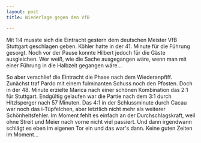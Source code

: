 ```yaml
---
layout: post
title: Niederlage gegen den VfB

---
```


Mit 1:4 musste sich die Eintracht gestern dem deutschen Meister VfB Stuttgart geschlagen geben. Köhler hatte in der 41. Minute für die Führung gesorgt. Noch vor der Pause konnte Hilbert jedoch für die Gäste ausgleichen. Wer weiß, wie die Sache ausgegangen wäre, wenn man mit einer Führung in die Halbzeit gegangen wäre...

So aber verschlief die Eintracht die Phase nach dem Wiederanpfiff. Zunächst traf Pardo mit einem fulminanten Schuss noch den Pfosten. Doch in der 48. Minute erzielte Marica nach einer schönen Kombination das 2:1 für Stuttgart. Endgültig gelaufen war die Partie nach dem 3:1 durch Hitzlsperger nach 57 Minuten. Das 4:1 in der Schlussminute durch Cacau war noch das i-Tüpfelchen, aber letztlich nicht mehr als weiterer Schönheitsfehler. Im Moment fehlt es einfach an der Durchschlagskraft, weil ohne Streit und Meier nach vorne nicht viel passiert. Und dann irgendwann schlägt es eben im eigenen Tor ein und das war's dann. Keine guten Zeiten im Moment...
